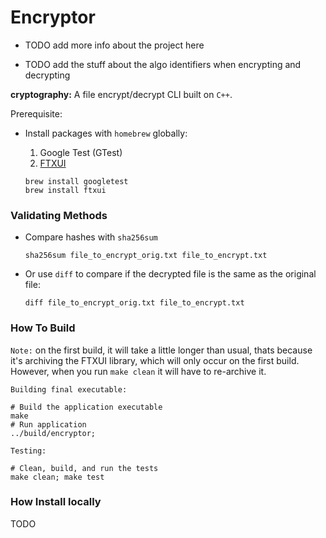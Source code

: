 
# Encryptor


- TODO add more info about the project here

- TODO add the stuff about the algo identifiers when encrypting and decrypting

**cryptography:** A file encrypt/decrypt CLI built on `C++`.

Prerequisite:

- Install packages with `homebrew` globally:
  1. Google Test (GTest)
  2. [FTXUI](https://github.com/ArthurSonzogni/FTXUI)

    ```shell
    brew install googletest
    brew install ftxui
    ```

### Validating Methods

- Compare hashes with `sha256sum`

    ```shell
    sha256sum file_to_encrypt_orig.txt file_to_encrypt.txt
    ```

- Or use `diff` to compare if the decrypted file is the same as the original file:

    ```shell
    diff file_to_encrypt_orig.txt file_to_encrypt.txt
    ```

### How To Build

`Note:` on the first build, it will take a little longer than usual, thats because it's archiving the FTXUI library, which will only occur on the first build. However, when you run `make clean` it will have to re-archive it.

`Building final executable:`

```shell
# Build the application executable
make
# Run application
../build/encryptor;
```

`Testing:`

```shell
# Clean, build, and run the tests
make clean; make test
```

### How Install locally

TODO

